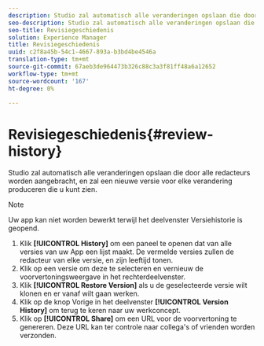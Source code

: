 ```yaml
---
description: Studio zal automatisch alle veranderingen opslaan die door alle redacteurs worden aangebracht, en zal een nieuwe versie voor elke verandering produceren die u kunt zien.
seo-description: Studio zal automatisch alle veranderingen opslaan die door alle redacteurs worden aangebracht, en zal een nieuwe versie voor elke verandering produceren die u kunt zien.
seo-title: Revisiegeschiedenis
solution: Experience Manager
title: Revisiegeschiedenis
uuid: c2f8a45b-54c1-4667-893a-b3bd4be4546a
translation-type: tm+mt
source-git-commit: 67aeb3de964473b326c88c3a3f81ff48a6a12652
workflow-type: tm+mt
source-wordcount: '167'
ht-degree: 0%

---
```



# Revisiegeschiedenis{#review-history}

Studio zal automatisch alle veranderingen opslaan die door alle redacteurs worden aangebracht, en zal een nieuwe versie voor elke verandering produceren die u kunt zien.

>[!NOTE]
>
>Uw app kan niet worden bewerkt terwijl het deelvenster Versiehistorie is geopend.

1. Klik **[!UICONTROL History]** om een paneel te openen dat van alle versies van uw App een lijst maakt. De vermelde versies zullen de redacteur van elke versie, en zijn leeftijd tonen.
1. Klik op een versie om deze te selecteren en vernieuw de voorvertoningsweergave in het rechterdeelvenster.
1. Klik **[!UICONTROL Restore Version]** als u de geselecteerde versie wilt klonen en er vanaf wilt gaan werken.
1. Klik op de knop Vorige in het deelvenster **[!UICONTROL Version History]** om terug te keren naar uw werkconcept.
1. Klik op **[!UICONTROL Share]** om een URL voor de voorvertoning te genereren. Deze URL kan ter controle naar collega&#39;s of vrienden worden verzonden.
